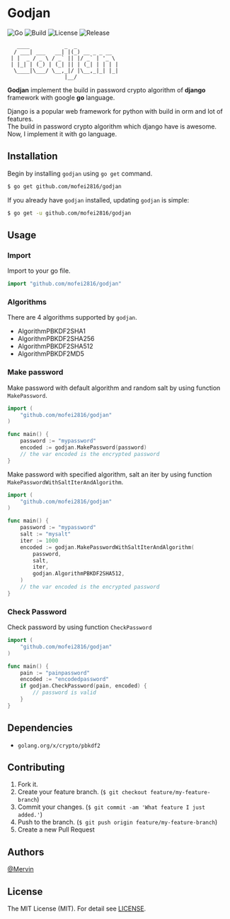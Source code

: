 # Godjan

![Go](https://img.shields.io/badge/Go-1.6.3-blue.svg?style=flat)
![Build](https://img.shields.io/badge/Build-Passing-brightgreen.svg?style=flat)
![License](https://img.shields.io/badge/License-MIT-lightgray.svg?style=flat)
![Release](https://img.shields.io/badge/Release-1.0.0-blue.svg?style=flat)

```
   ____           _  _             
  / ___| ___   __| |(_) __ _ _ __
 | |  _ / _ \ / _` || |/ _` | '_ \
 | |_| | (_) | (_| || | (_| | | | |
  \____|\___/ \__,_|/ |\__,_|_| |_|
                  |__/
```

**Godjan** implement the build in password crypto algorithm of **django** framework with google **go** language.

Django is a popular web framework for python with build in orm and lot of features.<br> 
The build in password crypto algorithm which django have is awesome. <br>
Now, I implement it with go language.<br> 

## Installation

Begin by installing `godjan` using `go get` command.

```bash
$ go get github.com/mofei2816/godjan
```

If you already have `godjan` installed, updating `godjan` is simple:

```bash
$ go get -u github.com/mofei2816/godjan
```

## Usage

### Import

Import to your go file.

```go
import "github.com/mofei2816/godjan"
```

### Algorithms

There are 4 algorithms supported by `godjan`.

- AlgorithmPBKDF2SHA1
- AlgorithmPBKDF2SHA256
- AlgorithmPBKDF2SHA512
- AlgorithmPBKDF2MD5

### Make password

Make password with default algorithm and random salt by using function `MakePassword`.

```go
import (
    "github.com/mofei2816/godjan"
)

func main() {
    password := "mypassword"
    encoded := godjan.MakePassword(password)
    // the var encoded is the encrypted password
}
```

Make password with specified algorithm, salt an iter by using function `MakePasswordWithSaltIterAndAlgorithm`.

```go
import (
    "github.com/mofei2816/godjan"
)

func main() {
    password := "mypassword"
    salt := "mysalt"
    iter := 1000
    encoded := godjan.MakePasswordWithSaltIterAndAlgorithm(
        password, 
        salt, 
        iter, 
        godjan.AlgorithmPBKDF2SHA512,
    )
    // the var encoded is the encrypted password
}
```

### Check Password

Check password by using function `CheckPassword`

```go
import (
    "github.com/mofei2816/godjan"
)

func main() {
    pain := "painpassword"
    encoded := "encodedpassword"
    if godjan.CheckPassword(pain, encoded) {
        // password is valid
    }
}
```

## Dependencies

- `golang.org/x/crypto/pbkdf2`

## Contributing

1. Fork it.
2. Create your feature branch. (`$ git checkout feature/my-feature-branch`)
3. Commit your changes. (`$ git commit -am 'What feature I just added.'`)
4. Push to the branch. (`$ git push origin feature/my-feature-branch`)
5. Create a new Pull Request

## Authors

[@Mervin](https://github.com/mofei2816) 

## License

The MIT License (MIT). For detail see [LICENSE](LICENSE).



